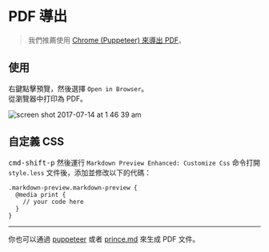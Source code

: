 # PDF 導出

> 我們推薦使用 [Chrome (Puppeteer) 來導出 PDF](puppeteer.md)。

## 使用

右鍵點擊預覽，然後選擇 `Open in Browser`。  
從瀏覽器中打印為 PDF。

![screen shot 2017-07-14 at 1 46 39 am](https://user-images.githubusercontent.com/1908863/28201366-536dbc0a-6836-11e7-866f-db9a5d12de16.png)

## 自定義 CSS

<kbd>cmd-shift-p</kbd> 然後運行 `Markdown Preview Enhanced: Customize Css` 命令打開 `style.less` 文件後，添加並修改以下的代碼：

```less
.markdown-preview.markdown-preview {
  @media print {
    // your code here
  }
}
```

---

你也可以通過 [puppeteer](zh-tw/puppeteer.md) 或者 [prince.md](zh-tw/prince.md) 來生成 PDF 文件。
